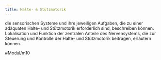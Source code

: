 ```yaml
---
title: Halte- & Stützmotorik
---
```

die sensorischen Systeme und ihre jeweiligen Aufgaben, die zu einer adäquaten Halte- und Stützmotorik erforderlich sind, beschreiben können.
Lokalisation und Funktion der zentralen Anteile des Nervensystems, die zur Steuerung und Kontrolle der Halte- und Stützmotorik beitragen, erläutern können.

#Modul/m10
